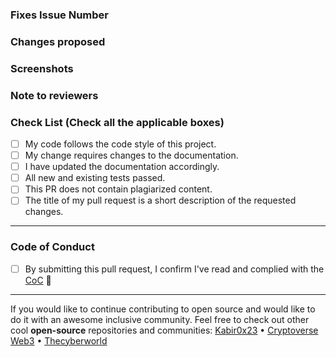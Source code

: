 <!-- If your PR fixes an open issue, use `Closes #23` or `fix #23` in your commit message and your description to link your PR with the issue. 
#23 stands for the issue number you are fixing, but you should still explain what the change does. -->
 
### Fixes Issue Number
<!-- Remove this section if not applicable -->
<!-- Example: Closes #23 or Fixes #23 -->

### Changes proposed
<!-- List all the proposed changes in your PR -->

### Screenshots
<!-- Add all the screenshots which support your changes -->

### Note to reviewers
<!-- Add notes to reviewers if applicable -->

<!-- --------------- -->
<!-- Mark all the applicable boxes. 
To mark the box as done follow the following conventions -->
<!--
Correct ways to mark a box:
[x] - marked as done
[ ] - Incorrect; marked as not done
-->

### Check List (Check all the applicable boxes) <!-- Follow the above conventions to check the box -->
- [ ] My code follows the code style of this project.
- [ ] My change requires changes to the documentation.
- [ ] I have updated the documentation accordingly.
- [ ] All new and existing tests passed.
- [ ] This PR does not contain plagiarized content.
- [ ] The title of my pull request is a short description of the requested changes.

---

### Code of Conduct
- [ ] By submitting this pull request, I confirm I've read and complied with the [CoC](https://github.com/kabir0x23/NewsFlash/blob/main/CODE_OF_CONDUCT.md) 🖖

---

If you would like to continue contributing to open source and would like to do it with an awesome inclusive community.
Feel free to check out other cool **open-source** repositories and communities:
[Kabir0x23](https://github.com/kabir0x23) • [Cryptoverse Web3](https://github.com/CryptoverseWeb3) • [Thecyberworld](https://github.com/thecyberworld)

